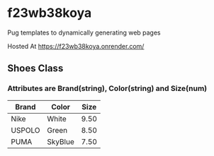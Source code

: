 # f23wb38koya

Pug templates to dynamically generating web pages

Hosted At <https://f23wb38koya.onrender.com/>


## Shoes Class

### Attributes are Brand(string), Color(string) and Size(num)

| Brand  | Color    | Size |
|--------|----------|------|
| Nike   | White    | 9.50 |
| USPOLO | Green    | 8.50 |
| PUMA   | SkyBlue  | 7.50 | 
